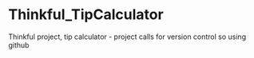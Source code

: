 Thinkful_TipCalculator
======================

Thinkful project, tip calculator - project calls for version control so using github

